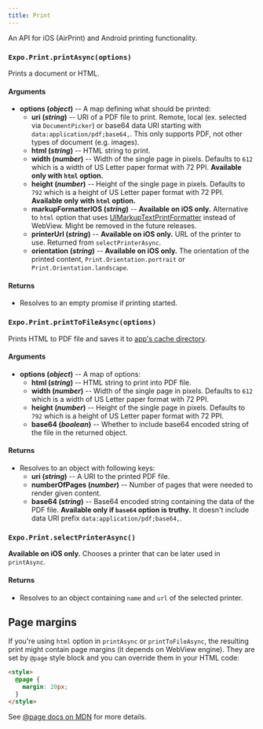 ```yaml
---
title: Print
---
```


An API for iOS (AirPrint) and Android printing functionality.

### `Expo.Print.printAsync(options)`

Prints a document or HTML.

#### Arguments

-   **options (_object_)** -- A map defining what should be printed:
    -   **uri (_string_)** -- URI of a PDF file to print. Remote, local (ex. selected via `DocumentPicker`) or base64 data URI starting with `data:application/pdf;base64,`. This only supports PDF, not other types of document (e.g. images).
    -   **html (_string_)** -- HTML string to print.
    -   **width (_number_)** -- Width of the single page in pixels. Defaults to `612` which is a width of US Letter paper format with 72 PPI. **Available only with `html` option.**
    -   **height (_number_)** -- Height of the single page in pixels. Defaults to `792` which is a height of US Letter paper format with 72 PPI. **Available only with `html` option.**
    -   **markupFormatterIOS (_string_)** -- **Available on iOS only.** Alternative to `html` option that uses [UIMarkupTextPrintFormatter](https://developer.apple.com/documentation/uikit/uimarkuptextprintformatter) instead of WebView. Might be removed in the future releases.
    -   **printerUrl (_string_)** -- **Available on iOS only.** URL of the printer to use. Returned from `selectPrinterAsync`.
    -   **orientation (_string_)** -- **Available on iOS only.** The orientation of the printed content, `Print.Orientation.portrait` or `Print.Orientation.landscape`.

#### Returns

-   Resolves to an empty promise if printing started.

### `Expo.Print.printToFileAsync(options)`

Prints HTML to PDF file and saves it to [app's cache directory](filesystem#expofilesystemcachedirectory).

#### Arguments

-   **options (_object_)** -- A map of options:
    -   **html (_string_)** -- HTML string to print into PDF file.
    -   **width (_number_)** -- Width of the single page in pixels. Defaults to `612` which is a width of US Letter paper format with 72 PPI.
    -   **height (_number_)** -- Height of the single page in pixels. Defaults to `792` which is a height of US Letter paper format with 72 PPI.
    -   **base64 (_boolean_)** -- Whether to include base64 encoded string of the file in the returned object.

#### Returns

-   Resolves to an object with following keys:
    -   **uri (_string_)** -- A URI to the printed PDF file.
    -   **numberOfPages (_number_)** -- Number of pages that were needed to render given content.
    -   **base64 (_string_)** -- Base64 encoded string containing the data of the PDF file. **Available only if `base64` option is truthy.** It doesn't include data URI prefix `data:application/pdf;base64,`.

### `Expo.Print.selectPrinterAsync()`

**Available on iOS only.** Chooses a printer that can be later used in `printAsync`.

#### Returns

-   Resolves to an object containing `name` and `url` of the selected printer.

## Page margins

If you're using `html` option in `printAsync` or `printToFileAsync`, the resulting print might contain page margins (it depends on WebView engine).
They are set by `@page` style block and you can override them in your HTML code:

```html
<style>
  @page {
    margin: 20px;
  }
</style>
```

See [@page docs on MDN](https://developer.mozilla.org/en-US/docs/Web/CSS/@page) for more details.